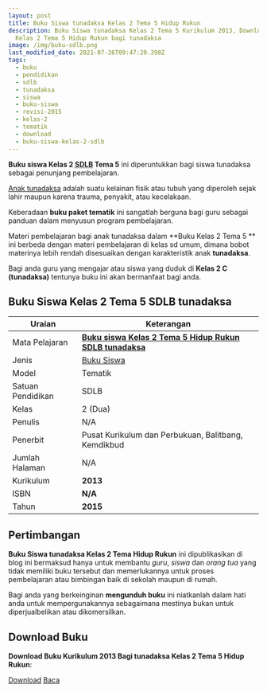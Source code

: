 ```yaml
---
layout: post
title: Buku Siswa tunadaksa Kelas 2 Tema 5 Hidup Rukun
description: Buku Siswa tunadaksa Kelas 2 Tema 5 Kurikulum 2013, Download buku
  Kelas 2 Tema 5 Hidup Rukun bagi tunadaksa
image: /img/buku-sdlb.png
last_modified_date: 2021-07-26T09:47:20.398Z
tags:
  - buku
  - pendidikan
  - sdlb
  - tunadaksa
  - siswa
  - buku-siswa
  - revisi-2015
  - kelas-2
  - tematik
  - download
  - buku-siswa-kelas-2-sdlb
---
```



**Buku siswa Kelas 2 <abbr title="Sekolah Dasar Luar Biasa">SDLB</abbr> Tema 5** ini diperuntukkan bagi siswa tunadaksa sebagai penunjang pembelajaran.

[Anak tunadaksa](/teori/pengertian-tunadaksa-menurut-ahli) adalah suatu kelainan fisik atau tubuh yang diperoleh sejak lahir maupun karena trauma, penyakit, atau kecelakaan.

Keberadaan **buku paket tematik** ini sangatlah berguna bagi guru sebagai panduan dalam menyusun program pembelajaran.

Materi pembelajaran bagi anak tunadaksa dalam **Buku Kelas 2 Tema 5 ** ini berbeda dengan materi pembelajaran di kelas sd umum, dimana bobot materinya lebih rendah disesuaikan dengan karakteristik anak **tunadaksa**.

Bagi anda guru yang mengajar atau siswa yang duduk di **Kelas 2 C (tunadaksa)** tentunya buku ini akan bermanfaat bagi anda.

## Buku Siswa Kelas 2 Tema 5 SDLB tunadaksa  

|Uraian|Keterangan|
| --- | --- |
|Mata Pelajaran|<a href="/bse/buku-siswa-tunadaksa-kelas-2-tema-5-hidup-rukun" title="Buku siswa Kelas 2 Tema 5 Hidup Rukun SDLB tunadaksa"><strong>Buku siswa Kelas 2 Tema 5 Hidup Rukun SDLB tunadaksa</strong></a>|
|Jenis|<a href="/bse" title="Buku Siswa" target="_blank">Buku Siswa</a>|
|Model|Tematik|
|Satuan Pendidikan|SDLB|
|Kelas|2 (Dua)|
|Penulis|N/A|
|Penerbit|Pusat Kurikulum dan Perbukuan, Balitbang, Kemdikbud|
|Jumlah Halaman|N/A|
|Kurikulum|<strong>2013</strong>|
|ISBN|<strong>N/A</strong>|
|Tahun|<strong>2015</strong>|

## Pertimbangan
**Buku Siswa tunadaksa Kelas 2 Tema Hidup Rukun** ini dipublikasikan di blog ini bermaksud hanya untuk membantu _guru_, _siswa_ dan _orang tua_ yang tidak memiliki buku tersebut dan memerlukannya untuk proses pembelajaran atau bimbingan baik di sekolah maupun di rumah.

Bagi anda yang berkeinginan <b>mengunduh buku</b> ini niatkanlah dalam hati anda untuk mempergunakannya sebagaimana mestinya bukan untuk diperjualbelikan atau dikomersilkan.
  
## Download Buku
**Download Buku Kurikulum 2013 Bagi tunadaksa Kelas 2 Tema 5 Hidup Rukun**:
<p class="center"><a class="button download" href="https://docs.google.com/uc?export=download&id=1-HdaznWOvi-fUrhpZthFHjjD7K1VJ5og" rel="nofollow" target="_blank" title="Download Buku Siswa tunadaksa Kelas 2 Tema Hidup Rukun">Download</a>
<a class="button demo open-dialog" href="https://drive.google.com/file/d/1-HdaznWOvi-fUrhpZthFHjjD7K1VJ5og/preview" rel="nofollow" target="_blank" title="Download">Baca</a></p>

